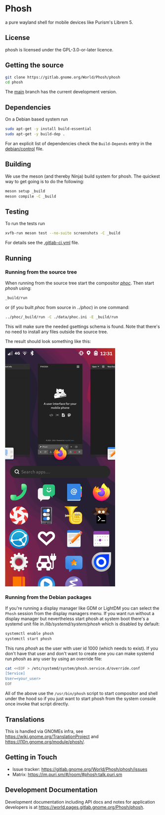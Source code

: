 # Phosh

a pure wayland shell for mobile devices like Purism's Librem 5.

## License

phosh is licensed under the GPL-3.0-or-later licence.

## Getting the source

```sh
git clone https://gitlab.gnome.org/World/Phosh/phosh
cd phosh
```

The [main][] branch has the current development version.

## Dependencies

On a Debian based system run

```sh
sudo apt-get -y install build-essential
sudo apt-get -y build-dep .
```

For an explicit list of dependencies check the `Build-Depends` entry in the
[debian/control][] file.

## Building

We use the meson (and thereby Ninja) build system for phosh.  The quickest
way to get going is to do the following:

```sh
meson setup _build
meson compile -C _build
```

## Testing

To run the tests run

```sh
xvfb-run meson test --no-suite screenshots -C _build
```

For details see the [.gitlab-ci.yml][] file.

## Running

### Running from the source tree

When running from the source tree start the compositor *[phoc][]*.
Then start *phosh* using:

```sh
_build/run
```

or (if you built *phoc* from source in *../phoc*) in one command:

```sh
../phoc/_build/run -C ./data/phoc.ini -E _build/run
```

This will make sure the needed gsettings schema is found. Note that there's no
need to install any files outside the source tree.

The result should look something like this:

![phosh](screenshots/phosh-overview.png)

### Running from the Debian packages

If you're running a display manager like GDM or LightDM you can select the
`Phosh` session from the display managers menu. If you want run without a
display manager but nevertheless start phosh at system boot there's a systemd
unit file in */lib/systemd/system/phosh* which is disabled by default:

```sh
systemctl enable phosh
systemctl start phosh
```

This runs *phosh* as the user with user id 1000 (which needs to exist). If you
don't have that user and don't want to create one you can make systemd
run *phosh* as any user by using an override file:

```sh
cat <<EOF > /etc/systemd/system/phosh.service.d/override.conf
[Service]
User=<your_user>
EOF
```

All of the above use the `/usr/bin/phosh` script to start compositor and shell
under the hood so if you just want to start phosh from the system console once
invoke that script directly.

## Translations

This is handled via GNOMEs infra, see
<https://wiki.gnome.org/TranslationProject> and
<https://l10n.gnome.org/module/phosh/>.

## Getting in Touch

* Issue tracker: <https://gitlab.gnome.org/World/Phosh/phosh/issues>
* Matrix: <https://im.puri.sm/#/room/#phosh:talk.puri.sm>

## Development Documentation

Development documentation including API docs and notes for application
developers is at <https://world.pages.gitlab.gnome.org/Phosh/phosh>.

[main]: https://gitlab.gnome.org/World/Phosh/phosh/-/tree/main
[.gitlab-ci.yml]: https://gitlab.gnome.org/World/Phosh/phosh/-/blob/main/.gitlab-ci.yml
[debian/control]: https://gitlab.gnome.org/World/Phosh/phosh/-/blob/main/debian/control
[phoc]: https://gitlab.gnome.org/World/Phosh/phoc
